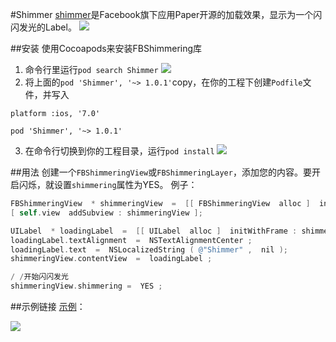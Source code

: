#Shimmer
[shimmer](https://github.com/facebook/Shimmer)是Facebook旗下应用Paper开源的加载效果，显示为一个闪闪发光的Label。
![](https://raw.github.com/zt1991616/blog/master/Image/14032002.gif)

##安装
使用Cocoapods来安装FBShimmering库
1. 命令行里运行`pod search Shimmer`
![](https://raw.github.com/zt1991616/blog/master/Image/14032003.png)
2. 将上面的`pod 'Shimmer', '~> 1.0.1'`copy，在你的工程下创建`Podfile`文件，并写入
```
platform :ios, '7.0'

pod 'Shimmer', '~> 1.0.1'
```
3. 在命令行切换到你的工程目录，运行`pod install`
![](https://raw.github.com/zt1991616/blog/master/Image/14032001.png)

##用法
创建一个`FBShimmeringView`或`FBShimmeringLayer`，添加您的内容。要开启闪烁，就设置`shimmering`属性为YES。
例子：
```Objective-C
FBShimmeringView  * shimmeringView  =  [[ FBShimmeringView  alloc ]  initWithFrame : self.view.bounds ]; 
[ self.view  addSubview : shimmeringView ];

UILabel  * loadingLabel  =  [[ UILabel  alloc ]  initWithFrame : shimmeringView.bounds ]; 
loadingLabel.textAlignment  =  NSTextAlignmentCenter ; 
loadingLabel.text  =  NSLocalizedString ( @"Shimmer" ,  nil ); 
shimmeringView.contentView  =  loadingLabel ;

/ /开始闪闪发光
shimmeringView.shimmering =  YES ;
```

##示例链接
[示例](https://github.com/zt1991616/ShimmerDemo)：

![](https://raw.github.com/zt1991616/blog/master/Image/14032004.gif)